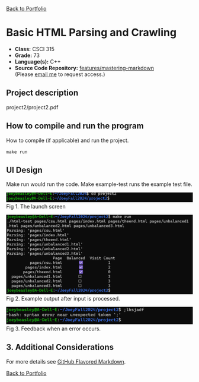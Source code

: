 [Back to Portfolio](./)

Basic HTML Parsing and Crawling
===============

-   **Class:** CSCI 315
-   **Grade:** 73
-   **Language(s):** C++
-   **Source Code Repository:** [features/mastering-markdown]([https://github.com/JoeyBeasley/PortfolioProject1])  
    (Please [email me](mailto:JWBeasley@csustudent.net?subject=GitHub%20Access) to request access.)

## Project description

project2/project2.pdf


## How to compile and run the program

How to compile (if applicable) and run the project.

```
make run
```


## UI Design

Make run would run the code. Make example-test runs the example test file.

![screenshot](images/project1.png)  
Fig 1. The launch screen

![screenshot](images/project1run.png)  
Fig 2. Example output after input is processed.

![screenshot](images/project1error.png)  
Fig 3. Feedback when an error occurs.

## 3. Additional Considerations

For more details see [GitHub Flavored Markdown](https://guides.github.com/features/mastering-markdown/).

[Back to Portfolio](./)
